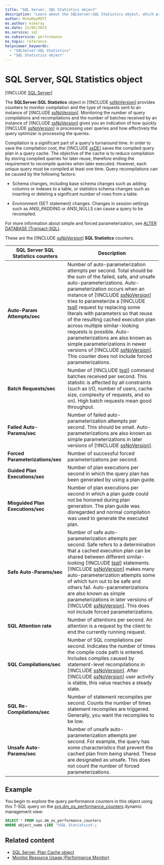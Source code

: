 ```yaml
---
title: "SQL Server, SQL Statistics object"
description: "Learn about the SQLServer:SQL Statistics object, which provides counters to monitor compilation and the type of requests sent to an instance of SQL Server."
author: MikeRayMSFT
ms.author: mikeray
ms.date: 12/04/2023
ms.service: sql
ms.subservice: performance
ms.topic: reference
helpviewer_keywords:
  - "SQLServer:SQL Statistics"
  - "SQL Statistics object"
---
```

# SQL Server, SQL Statistics object
 [!INCLUDE [SQL Server](../../includes/applies-to-version/sqlserver.md)]

  The **SQLServer:SQL Statistics** object in [!INCLUDE [ssNoVersion](../../includes/ssnoversion-md.md)] provides counters to monitor compilation and the type of requests sent to an instance of [!INCLUDE [ssNoVersion](../../includes/ssnoversion-md.md)]. Monitoring the number of query compilations and recompilations and the number of batches received by an instance of [!INCLUDE [ssNoVersion](../../includes/ssnoversion-md.md)] gives you an indication of how quickly [!INCLUDE [ssNoVersion](../../includes/ssnoversion-md.md)] is processing user queries and how effectively the query optimizer is processing the queries.  
  
 Compilation is a significant part of a query's turnaround time. In order to save the compilation cost, the [!INCLUDE [ssDE](../../includes/ssde-md.md)] saves the compiled query plan in a query cache. The objective of the cache is to reduce compilation by storing compiled queries for later reuse, therefore ending the requirement to recompile queries when later executed. However, each unique query must be compiled at least one time. Query recompilations can be caused by the following factors:  
  
-   Schema changes, including base schema changes such as adding columns or indexes to a table, or statistics schema changes such as inserting or deleting a significant number of rows from a table.  
  
-   Environment (SET statement) changes. Changes in session settings such as ANSI_PADDING or ANSI_NULLS can cause a query to be recompiled.  
  
 For more information about simple and forced parameterization, see [ALTER DATABASE (Transact-SQL)](../../t-sql/statements/alter-database-transact-sql.md).  
  
 These are the [!INCLUDE [ssNoVersion](../../includes/ssnoversion-md.md)] **SQL Statistics** counters.  
  
|SQL Server SQL Statistics counters|Description|  
|----------------------------------------|-----------------|  
|**Auto-Param Attempts/sec**|Number of auto-parameterization attempts per second. Total should be the sum of the failed, safe, and unsafe auto-parameterizations. Auto-parameterization occurs when an instance of [!INCLUDE [ssNoVersion](../../includes/ssnoversion-md.md)] tries to parameterize a [!INCLUDE [tsql](../../includes/tsql-md.md)] request by replacing some literals with parameters so that reuse of the resulting cached execution plan across multiple similar-looking requests is possible. Auto-parameterizations are also known as simple parameterizations in newer versions of [!INCLUDE [ssNoVersion](../../includes/ssnoversion-md.md)]. This counter does not include forced parameterizations.|  
|**Batch Requests/sec**|Number of [!INCLUDE [tsql](../../includes/tsql-md.md)] command batches received per second. This statistic is affected by all constraints (such as I/O, number of users, cache size, complexity of requests, and so on). High batch requests mean good throughput.|  
|**Failed Auto-Params/sec**|Number of failed auto-parameterization attempts per second. This should be small. Auto-parameterizations are also known as simple parameterizations in later versions of [!INCLUDE [ssNoVersion](../../includes/ssnoversion-md.md)].|  
|**Forced Parameterizations/sec**|Number of successful forced parameterizations per second.|  
|**Guided Plan Executions/sec**|Number of plan executions per second in which the query plan has been generated by using a plan guide.|  
|**Misguided Plan Executions/sec**|Number of plan executions per second in which a plan guide could not be honored during plan generation. The plan guide was disregarded and normal compilation was used to generate the executed plan.|  
|**Safe Auto-Params/sec**|Number of safe auto-parameterization attempts per second. Safe refers to a determination that a cached execution plan can be shared between different similar-looking [!INCLUDE [tsql](../../includes/tsql-md.md)] statements. [!INCLUDE [ssNoVersion](../../includes/ssnoversion-md.md)] makes many auto-parameterization attempts some of which turn out to be safe and others fail. Auto-parameterizations are also known as simple parameterizations in later versions of [!INCLUDE [ssNoVersion](../../includes/ssnoversion-md.md)]. This does not include forced parameterizations.|  
|**SQL Attention rate**|Number of attentions per second. An attention is a request by the client to end the currently running request.|  
|**SQL Compilations/sec**|Number of SQL compilations per second. Indicates the number of times the compile code path is entered. Includes compiles caused by statement-level recompilations in [!INCLUDE [ssNoVersion](../../includes/ssnoversion-md.md)]. After [!INCLUDE [ssNoVersion](../../includes/ssnoversion-md.md)] user activity is stable, this value reaches a steady state.|  
|**SQL Re-Compilations/sec**|Number of statement recompiles per second. Counts the number of times statement recompiles are triggered. Generally, you want the recompiles to be low.|  
|**Unsafe Auto-Params/sec**|Number of unsafe auto-parameterization attempts per second. For example, the query has some characteristics that prevent the cached plan from being shared. These are designated as unsafe. This does not count the number of forced parameterizations.|  
  
  
## Example

You begin to explore the query performance counters in this object using this T-SQL query on the [sys.dm_os_performance_counters](../system-dynamic-management-views/sys-dm-os-performance-counters-transact-sql.md) dynamic management view:

```sql
SELECT * FROM sys.dm_os_performance_counters
WHERE object_name LIKE '%SQL Statistics%';
```  

## Related content

- [SQL Server, Plan Cache object](sql-server-plan-cache-object.md)
- [Monitor Resource Usage (Performance Monitor)](monitor-resource-usage-system-monitor.md)
